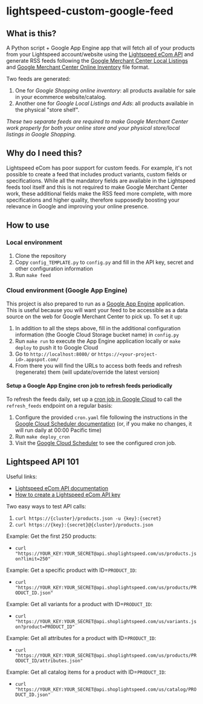 # lightspeed-custom-google-feed

## What is this?

A Python script + Google App Engine app that will fetch all of your products from your Lightspeed account/website using the [Lightspeed eCom API](https://developers.lightspeedhq.com/ecom/introduction/introduction/) and generate RSS feeds following the [Google Merchant Center Local Listings](https://support.google.com/merchants/answer/14779112?hl=en) and [Google Merchant Center Online Inventory](https://support.google.com/merchants/answer/14779112?hl=en) file format.

Two feeds are generated:
1. One for *Google Shopping online inventory*: all products available for sale in your ecommerce website/catalog.
2. Another one for *Google Local Listings and Ads*: all products available in the physical "store shelf".

_These two separate feeds are required to make Google Merchant Center work properly for both your online store and your physical store/local listings in Google Shopping._

## Why do I need this?

Lightspeed eCom has poor support for custom feeds. For example, it's not possible to create a feed that includes product variants, custom fields or specifications. While all the mandatory fields are available in the Lightspeed feeds tool itself and this is not required to make Google Merchant Center work, these additional fields make the RSS feed more complete, with more specifications and higher quality, therefore supposedly boosting your relevance in Google and improving your online presence.

## How to use

### Local environment

1. Clone the repository
2. Copy `config_TEMPLATE.py` to `config.py` and fill in the API key, secret and other configuration information
3. Run `make feed`

### Cloud environment (Google App Engine)

This project is also prepared to run as a [Google App Engine](https://cloud.google.com/appengine) application. This is useful because you will want your feed to be accessible as a data source on the web for Google Merchant Center to pick up. To set it up:

1. In addition to all the steps above, fill in the additional configuration information (the Google Cloud Storage bucket name) in `config.py`
2. Run `make run` to execute the App Engine application locally or `make deploy` to push it to Google Cloud
3. Go to `http://localhost:8080/` or `https://<your-project-id>.appspot.com/`
4. From there you will find the URLs to access both feeds and refresh (regenerate) them (will update/override the latest version)

#### Setup a Google App Engine cron job to refresh feeds periodically

To refresh the feeds daily, set up a [cron job in Google Cloud](https://cloud.google.com/scheduler/docs/schedule-run-cron-job) to call the `refresh_feeds` endpoint on a regular basis:

1. Configure the provided `cron.yaml` file following the instructions in the [Google Cloud Scheduler documentation](https://cloud.google.com/scheduler/docs/schedule-run-cron-job) (or, if you make no changes, it will run daily at 00:00 Pacific time)
2. Run `make deploy_cron`
3. Visit the [Google Cloud Scheduler](https://console.cloud.google.com/cloudscheduler) to see the configured cron job.

## Lightspeed API 101

Useful links:
- [Lightspeed eCom API documentation](https://developers.lightspeedhq.com/ecom/introduction/resources/)
- [How to create a Lightspeed eCom API key](https://ecom-support.lightspeedhq.com/hc/en-us/articles/1260804034770-Creating-API-keys)

Two easy ways to test API calls:
1. `curl https://{cluster}/products.json -u {key}:{secret}`
2. `curl https://{key}:{secret}@{cluster}/products.json`

Example: Get the first 250 products:
* `curl "https://YOUR_KEY:YOUR_SECRET@api.shoplightspeed.com/us/products.json?limit=250"`

Example: Get a specific product with ID=`PRODUCT_ID`:
* `curl "https://YOUR_KEY:YOUR_SECRET@api.shoplightspeed.com/us/products/PRODUCT_ID.json"`

Example: Get all variants for a product with ID=`PRODUCT_ID`:
* `curl "https://YOUR_KEY:YOUR_SECRET@api.shoplightspeed.com/us/variants.json?product=PRODUCT_ID"`

Example: Get all attributes for a product with ID=`PRODUCT_ID`:
* `curl "https://YOUR_KEY:YOUR_SECRET@api.shoplightspeed.com/us/products/PRODUCT_ID/attributes.json"`

Example: Get all catalog items for a product with ID=`PRODUCT_ID`:
* `curl "https://YOUR_KEY:YOUR_SECRET@api.shoplightspeed.com/us/catalog/PRODUCT_ID.json"`